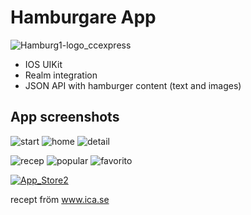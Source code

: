 # Hamburgare App

![Hamburg1-logo_ccexpress](https://user-images.githubusercontent.com/7523384/211631479-5e91184d-dce7-4351-8b52-6f4b7b0fad86.png)

- IOS UIKit 
- Realm integration
- JSON API with hamburger content (text and images)

## App screenshots

![start](https://user-images.githubusercontent.com/7523384/211634384-dfbbe726-fe64-4aed-a396-e8c01a330afb.png)
![home](https://user-images.githubusercontent.com/7523384/211634376-90240dd4-b46a-4a5f-9c37-5c5b404ac5c1.png)
![detail](https://user-images.githubusercontent.com/7523384/211634369-c42ce7df-6f75-4a82-a641-9f3a22804e6e.png)

![recep](https://user-images.githubusercontent.com/7523384/211634379-acb1cdfb-9a87-48e0-b08f-fb3e8cda5424.png)
![popular](https://user-images.githubusercontent.com/7523384/211634378-0d70390e-86ff-4191-8275-b9917c002851.png)
![favorito](https://user-images.githubusercontent.com/7523384/211635099-e6d75ab8-bac7-4693-825f-763722f19ac1.png)

[![App_Store2](https://user-images.githubusercontent.com/7523384/211643686-a09691c2-27d1-45a7-a4d5-ef2c532cb52d.png)](https://apps.apple.com/us/app/hamburger-recipes/id1600066286)

recept fröm www.ica.se 
